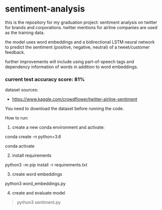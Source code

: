 # sentiment-analysis


this is the repository for my graduation project: 
sentiment analysis on twitter for brands and corporations. twitter mentions for airline companies are used as the training data.

the model uses word embeddings and a bidirectional LSTM neural network to predict the sentiment (positive, negative, neutral) of a tweet/customer feedback.

further improvements will include using part-of-speech tags and dependency information of words in addition to word embeddings.

### current test accuracy score: 81%

dataset sources:

- https://www.kaggle.com/crowdflower/twitter-airline-sentiment


You need to download the dataset before running the code. 

How to run:

1. create a new conda environment and activate:

 conda create -n <env-name> python=3.6
   
 conda activate <env-name>
   
 2. install requirements

 python3 -m pip install -r requirements.txt
   
 3. create word embeddings

 python3 word_embeddings.py
   
 4. create and evaluate model

 > python3 sentiment.py
  
